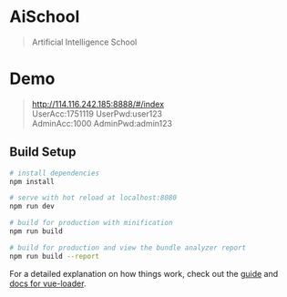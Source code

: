 # AiSchool

> Artificial Intelligence School

# Demo

> http://114.116.242.185:8888/#/index  
UserAcc:1751119   UserPwd:user123  
AdminAcc:1000     AdminPwd:admin123  

## Build Setup

``` bash
# install dependencies
npm install

# serve with hot reload at localhost:8080
npm run dev

# build for production with minification
npm run build

# build for production and view the bundle analyzer report
npm run build --report
```

For a detailed explanation on how things work, check out the [guide](http://vuejs-templates.github.io/webpack/) and [docs for vue-loader](http://vuejs.github.io/vue-loader).
